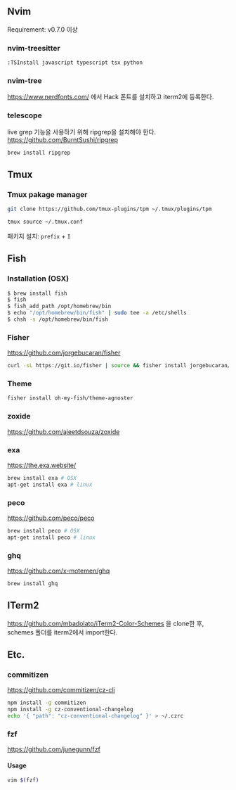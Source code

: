 ## Nvim
Requirement: v0.7.0 이상
### nvim-treesitter
```sh
:TSInstall javascript typescript tsx python
```

### nvim-tree
https://www.nerdfonts.com/ 에서 Hack 폰트를 설치하고 iterm2에 등록한다.

### telescope
live grep 기능을 사용하기 위해 ripgrep을 설치해야 한다.  
https://github.com/BurntSushi/ripgrep
```sh
brew install ripgrep
```


## Tmux
### Tmux pakage manager
```sh
git clone https://github.com/tmux-plugins/tpm ~/.tmux/plugins/tpm
```

```sh
tmux source ~/.tmux.conf
```

패키지 설치: `prefix` + `I`

## Fish
### Installation (OSX)
```sh
$ brew install fish
$ fish
$ fish_add_path /opt/homebrew/bin
$ echo "/opt/homebrew/bin/fish" | sudo tee -a /etc/shells
$ chsh -s /opt/homebrew/bin/fish
```

### Fisher
https://github.com/jorgebucaran/fisher
```sh
curl -sL https://git.io/fisher | source && fisher install jorgebucaran/fisher
```

### Theme
```sh
fisher install oh-my-fish/theme-agnoster
```

### zoxide
https://github.com/ajeetdsouza/zoxide

### exa
https://the.exa.website/
```sh
brew install exa # OSX
apt-get install exa # linux
```

### peco
https://github.com/peco/peco
```sh
brew install peco # OSX
apt-get install peco # linux
```

### ghq
https://github.com/x-motemen/ghq
```sh
brew install ghq
```

## ITerm2
https://github.com/mbadolato/iTerm2-Color-Schemes 을 clone한 후, schemes 폴더를 iterm2에서 import한다.

## Etc.
### commitizen
https://github.com/commitizen/cz-cli
```sh
npm install -g commitizen
npm install -g cz-conventional-changelog
echo '{ "path": "cz-conventional-changelog" }' > ~/.czrc
```
### fzf
https://github.com/junegunn/fzf
#### Usage
```sh
vim $(fzf)
```


